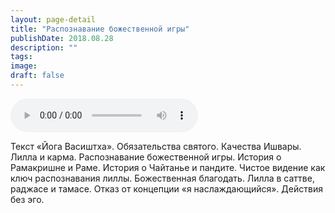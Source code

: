 ```yaml
---
layout: page-detail
title: "Распознавание божественной игры"
publishDate: 2018.08.28
description: ""
tags:
image:
draft: false
---
```


<audio title="2018.08.28 - Распознавание божественной игры.mp3" src="/upload/iblock/5d2/5d2b35bf21f5bd81094d28204136688f.mp3" controls=""></audio>

 Текст «Йога Васиштха». Обязательства святого. Качества Ишвары. Лилла и карма. Распознавание божественной игры. История о Рамакришне и Раме. История о Чайтанье и пандите. Чистое видение как ключ распознавания лиллы. Божественная благодать. Лилла в саттве, раджасе и тамасе. Отказ от концепции «я наслаждающийся». Действия без эго. 

  
